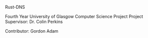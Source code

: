 Rust-DNS

Fourth Year University of Glasgow Computer Science Project
Project Supervisor: Dr. Colin Perkins

Contributor: Gordon Adam
